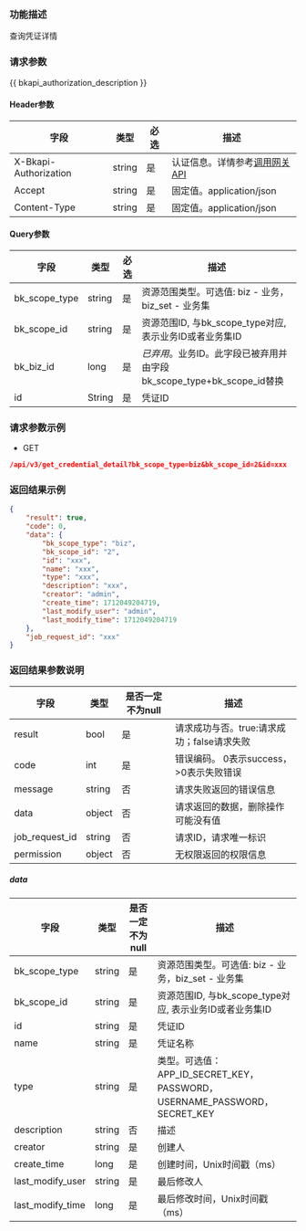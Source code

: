 ### 功能描述

查询凭证详情

### 请求参数

{{ bkapi_authorization_description }}

#### Header参数

| 字段                    | 类型     | 必选 | 描述                                                                                                                               |
|-----------------------|--------|----|----------------------------------------------------------------------------------------------------------------------------------|
| X-Bkapi-Authorization | string | 是  | 认证信息。详情参考[调用网关 API](https://github.com/TencentBlueKing/BKDocs/blob/master/ZH/7.0/APIGateway/apigateway/use-api/use-apigw-api.md) |
| Accept                | string | 是  | 固定值。application/json                                                                                                             |
| Content-Type          | string | 是  | 固定值。application/json                                                                                                             |

#### Query参数

| 字段            | 类型     | 必选 | 描述                                                |
|---------------|--------|----|---------------------------------------------------|
| bk_scope_type | string | 是  | 资源范围类型。可选值: biz - 业务，biz_set - 业务集                |
| bk_scope_id   | string | 是  | 资源范围ID, 与bk_scope_type对应, 表示业务ID或者业务集ID           |
| bk_biz_id     | long   | 是  | *已弃用*。业务ID。此字段已被弃用并由字段bk_scope_type+bk_scope_id替换 |
| id            | String | 是  | 凭证ID                                              |

### 请求参数示例

- GET

```json
/api/v3/get_credential_detail?bk_scope_type=biz&bk_scope_id=2&id=xxx
```

### 返回结果示例

```json
{
    "result": true,
    "code": 0,
    "data": {
        "bk_scope_type": "biz",
        "bk_scope_id": "2",
        "id": "xxx",
        "name": "xxx",
        "type": "xxx",
        "description": "xxx",
        "creator": "admin",
        "create_time": 1712049204719,
        "last_modify_user": "admin",
        "last_modify_time": 1712049204719
    },
    "job_request_id": "xxx"
}
```

### 返回结果参数说明

| 字段             | 类型     | 是否一定不为null | 描述                         |
|----------------|--------|------------|----------------------------|
| result         | bool   | 是          | 请求成功与否。true:请求成功；false请求失败 |
| code           | int    | 是          | 错误编码。 0表示success，>0表示失败错误  |
| message        | string | 否          | 请求失败返回的错误信息                |
| data           | object | 否          | 请求返回的数据，删除操作可能没有值          |
| job_request_id | string | 否          | 请求ID，请求唯一标识                |
| permission     | object | 否          | 无权限返回的权限信息                 |

##### data

| 字段               | 类型     | 是否一定不为null | 描述                                                             |
|------------------|--------|------------|----------------------------------------------------------------|
| bk_scope_type    | string | 是          | 资源范围类型。可选值: biz - 业务，biz_set - 业务集                             |
| bk_scope_id      | string | 是          | 资源范围ID, 与bk_scope_type对应, 表示业务ID或者业务集ID                        |
| id               | string | 是          | 凭证ID                                                           |
| name             | string | 是          | 凭证名称                                                           |
| type             | string | 是          | 类型。可选值：APP_ID_SECRET_KEY，PASSWORD，USERNAME_PASSWORD，SECRET_KEY |
| description      | string | 否          | 描述                                                             |
| creator          | string | 是          | 创建人                                                            |
| create_time      | long   | 是          | 创建时间，Unix时间戳（ms）                                               |
| last_modify_user | string | 是          | 最后修改人                                                          |
| last_modify_time | long   | 是          | 最后修改时间，Unix时间戳（ms）                                             |
